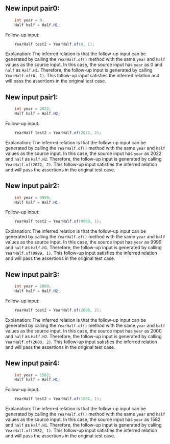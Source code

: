 ## New input pair0:
```java
    int year = 0;
    Half half = Half.H1;
```
Follow-up input:
```java
    YearHalf test2 = YearHalf.of(0, 1);
```
Explanation: 
The inferred relation is that the follow-up input can be generated by calling the `YearHalf.of()` method with the same `year` and `half` values as the source input. In this case, the source input has `year` as 0 and `half` as `Half.H1`. Therefore, the follow-up input is generated by calling `YearHalf.of(0, 1)`. This follow-up input satisfies the inferred relation and will pass the assertions in the original test case.

## New input pair1:
```java
    int year = 2022;
    Half half = Half.H2;
```
Follow-up input:
```java
    YearHalf test2 = YearHalf.of(2022, 2);
```
Explanation: 
The inferred relation is that the follow-up input can be generated by calling the `YearHalf.of()` method with the same `year` and `half` values as the source input. In this case, the source input has `year` as 2022 and `half` as `Half.H2`. Therefore, the follow-up input is generated by calling `YearHalf.of(2022, 2)`. This follow-up input satisfies the inferred relation and will pass the assertions in the original test case.

## New input pair2:
```java
    int year = 9999;
    Half half = Half.H1;
```
Follow-up input:
```java
    YearHalf test2 = YearHalf.of(9999, 1);
```
Explanation: 
The inferred relation is that the follow-up input can be generated by calling the `YearHalf.of()` method with the same `year` and `half` values as the source input. In this case, the source input has `year` as 9999 and `half` as `Half.H1`. Therefore, the follow-up input is generated by calling `YearHalf.of(9999, 1)`. This follow-up input satisfies the inferred relation and will pass the assertions in the original test case.

## New input pair3:
```java
    int year = 2000;
    Half half = Half.H2;
```
Follow-up input:
```java
    YearHalf test2 = YearHalf.of(2000, 2);
```
Explanation: 
The inferred relation is that the follow-up input can be generated by calling the `YearHalf.of()` method with the same `year` and `half` values as the source input. In this case, the source input has `year` as 2000 and `half` as `Half.H2`. Therefore, the follow-up input is generated by calling `YearHalf.of(2000, 2)`. This follow-up input satisfies the inferred relation and will pass the assertions in the original test case.

## New input pair4:
```java
    int year = 1582;
    Half half = Half.H1;
```
Follow-up input:
```java
    YearHalf test2 = YearHalf.of(1582, 1);
```
Explanation: 
The inferred relation is that the follow-up input can be generated by calling the `YearHalf.of()` method with the same `year` and `half` values as the source input. In this case, the source input has `year` as 1582 and `half` as `Half.H1`. Therefore, the follow-up input is generated by calling `YearHalf.of(1582, 1)`. This follow-up input satisfies the inferred relation and will pass the assertions in the original test case.